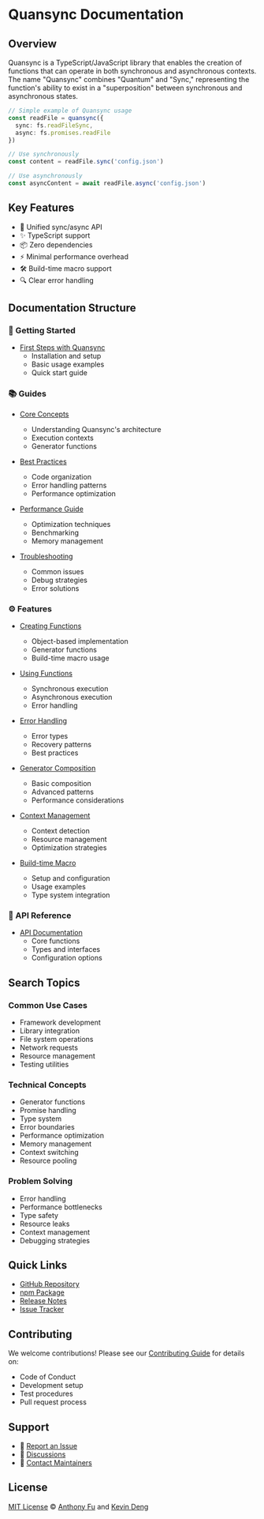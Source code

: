 # Quansync Documentation

## Overview

Quansync is a TypeScript/JavaScript library that enables the creation of functions that can operate in both synchronous and asynchronous contexts. The name "Quansync" combines "Quantum" and "Sync," representing the function's ability to exist in a "superposition" between synchronous and asynchronous states.

```typescript
// Simple example of Quansync usage
const readFile = quansync({
  sync: fs.readFileSync,
  async: fs.promises.readFile
})

// Use synchronously
const content = readFile.sync('config.json')

// Use asynchronously
const asyncContent = await readFile.async('config.json')
```

## Key Features

- 🔄 Unified sync/async API
- ✨ TypeScript support
- 📦 Zero dependencies
- ⚡ Minimal performance overhead
- 🛠️ Build-time macro support
- 🔍 Clear error handling

## Documentation Structure

### 🚀 Getting Started
- [First Steps with Quansync](./tutorials/getting-started.md)
  - Installation and setup
  - Basic usage examples
  - Quick start guide

### 📚 Guides
- [Core Concepts](./guides/core-concepts.md)
  - Understanding Quansync's architecture
  - Execution contexts
  - Generator functions
  
- [Best Practices](./guides/best-practices.md)
  - Code organization
  - Error handling patterns
  - Performance optimization
  
- [Performance Guide](./guides/performance.md)
  - Optimization techniques
  - Benchmarking
  - Memory management
  
- [Troubleshooting](./guides/troubleshooting.md)
  - Common issues
  - Debug strategies
  - Error solutions

### ⚙️ Features
- [Creating Functions](./features/creating-functions.md)
  - Object-based implementation
  - Generator functions
  - Build-time macro usage
  
- [Using Functions](./features/using-functions.md)
  - Synchronous execution
  - Asynchronous execution
  - Error handling
  
- [Error Handling](./features/error-handling.md)
  - Error types
  - Recovery patterns
  - Best practices
  
- [Generator Composition](./features/generator-composition.md)
  - Basic composition
  - Advanced patterns
  - Performance considerations
  
- [Context Management](./features/context-management.md)
  - Context detection
  - Resource management
  - Optimization strategies
  
- [Build-time Macro](./features/build-time-macro.md)
  - Setup and configuration
  - Usage examples
  - Type system integration

### 📖 API Reference
- [API Documentation](./api/api-reference.md)
  - Core functions
  - Types and interfaces
  - Configuration options

## Search Topics

### Common Use Cases
- Framework development
- Library integration
- File system operations
- Network requests
- Resource management
- Testing utilities

### Technical Concepts
- Generator functions
- Promise handling
- Type system
- Error boundaries
- Performance optimization
- Memory management
- Context switching
- Resource pooling

### Problem Solving
- Error handling
- Performance bottlenecks
- Type safety
- Resource leaks
- Context management
- Debugging strategies

## Quick Links

- [GitHub Repository](https://github.com/quansync-dev/quansync)
- [npm Package](https://www.npmjs.com/package/quansync)
- [Release Notes](https://github.com/quansync-dev/quansync/releases)
- [Issue Tracker](https://github.com/quansync-dev/quansync/issues)

## Contributing

We welcome contributions! Please see our [Contributing Guide](../CONTRIBUTING.md) for details on:

- Code of Conduct
- Development setup
- Test procedures
- Pull request process

## Support

- 📝 [Report an Issue](https://github.com/quansync-dev/quansync/issues)
- 💬 [Discussions](https://github.com/quansync-dev/quansync/discussions)
- 📨 [Contact Maintainers](mailto:maintainers@quansync.dev)

## License

[MIT License](../LICENSE) © [Anthony Fu](https://github.com/antfu) and [Kevin Deng](https://github.com/sxzz)